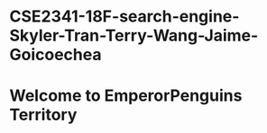 # CSE2341-18F-search-engine-Skyler-Tran-Terry-Wang-Jaime-Goicoechea
# Welcome to EmperorPenguins Territory
